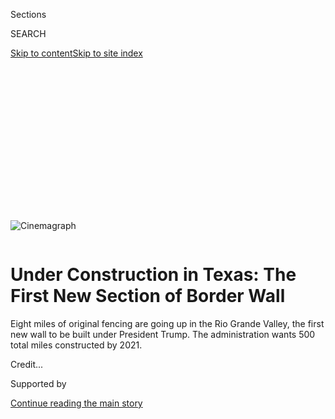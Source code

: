 <div id="app">

<div>

<div>

<div>

<div class="NYTAppHideMasthead css-ikk3s8 e1suatyy0">

<div class="section css-133zg39 e1suatyy2">

<div class="css-eph4ug er09x8g0">

<div class="css-6n7j50">

</div>

<span class="css-1dv1kvn">Sections</span>

<div class="css-10488qs">

<span class="css-1dv1kvn">SEARCH</span>

</div>

[Skip to content](#site-content)[Skip to site
index](#site-index)

</div>

<div class="css-10698na e1huz5gh0">

</div>

</div>

</div>

</div>

<div data-aria-hidden="false">

<div id="site-content" data-role="main">

<div>

<div class="css-1aor85t" style="opacity:0.000000001;z-index:-1;visibility:hidden">

<div class="css-1hqnpie">

<div class="css-epjblv">

<span class="css-17xtcya">[U.S.](/section/us)</span><span class="css-x15j1o">|</span><span class="css-fwqvlz">Under
Construction in Texas: The First New Section of Border
Wall</span>

</div>

<div class="css-k008qs">

<div class="css-1iwv8en">

<span class="css-18z7m18"></span>

<div>

</div>

</div>

<span class="css-1n6z4y">https://nyti.ms/33xrP8m</span>

<div class="css-1705lsu">

<div class="css-4xjgmj">

<div class="css-4skfbu" data-role="toolbar" data-aria-label="Social Media Share buttons, Save button, and Comments Panel with current comment count" data-testid="share-tools">

  - 
  - 
  - 
  - 
    
    <div class="css-6n7j50">
    
    </div>

  - 

</div>

</div>

</div>

</div>

</div>

</div>

<div class="css-11qgg8s">

</div>

<div id="fullBleedHeaderContent">

<div class="css-9fsmc8">

<div class="sizeFull css-1vxzd3j">

<div class="css-m5hpv3" style="width:100%;overflow:hidden">

<div class="css-122y91a">

![Cinemagraph](https://static01.graylady3jvrrxbe.onion/images/2019/11/08/us/08borderwall-01/08borderwall-01-videoSixteenByNine3000.jpg)

</div>

</div>

</div>

</div>

<div class="css-1pumfk">

<div class="css-1vkm6nb ehdk2mb0">

# Under Construction in Texas: The First New Section of Border Wall

</div>

Eight miles of original fencing are going up in the Rio Grande Valley,
the first new wall to be built under President Trump. The administration
wants 500 total miles constructed by
2021.

</div>

<div class="css-nwzfg5 e1gnum310">

<span class="css-1f9pvn2 us"></span><span class="css-cnj6d5 e1z0qqy90" itemprop="copyrightHolder"><span class="css-1ly73wi e1tej78p0">Credit...</span><span><span></span></span></span>

</div>

<div id="sponsor-wrapper" class="css-1hyfx7x">

<div id="sponsor-slug" class="css-19vbshk">

Supported by

</div>

[Continue reading the main
story](#after-sponsor)

<div id="sponsor" class="ad sponsor-wrapper" style="text-align:center;height:100%;display:block">

</div>

<div id="after-sponsor">

</div>

</div>

<div class="css-1wx1auc e1gnum311">

<div class="css-18e8msd">

<div class="css-vp77d3 epjyd6m0">

<div class="css-1baulvz">

By [<span class="css-1baulvz" itemprop="name">Manny
Fernandez</span>](https://www.nytimes3xbfgragh.onion/by/manny-fernandez)
and <span class="css-1baulvz last-byline" itemprop="name">Mitchell
Ferman</span>

Photographs and Video by
<span class="css-1baulvz last-byline" itemprop="name">Alyssa
Schukar</span>

</div>

</div>

  - 
    
    <div class="css-ld3wwf e16638kd2">
    
    Nov. 8,
    2019
    
    </div>

  - 
    
    <div class="css-4xjgmj">
    
    <div class="css-d8bdto" data-role="toolbar" data-aria-label="Social Media Share buttons, Save button, and Comments Panel with current comment count" data-testid="share-tools">
    
      - 
      - 
      - 
      - 
        
        <div class="css-6n7j50">
        
        </div>
    
      - 
    
    </div>
    
    </div>

</div>

</div>

</div>

<div class="section meteredContent css-1r7ky0e" name="articleBody" itemprop="articleBody">

<div class="css-1fanzo5 StoryBodyCompanionColumn">

<div class="css-53u6y8">

DONNA, Texas — Two giant construction cranes tower over harvested sugar
cane fields, topped by a pair of checkered flags flapping in the wind.
At a distance along this flat, rural stretch of the Rio Grande Valley in
South Texas, the two structures standing between the cranes resemble
forlorn drive-in movie screens.

The twin panels of 18-foot-tall steel beams do not look like much — the
only signs indicating it is a construction site warn “Road Closed” and
“No Trespassing” — but they were milestones of a sort.

Nearly three years after President Trump took office, the two steel
squares, newly installed and still incomplete about a mile north of the
Rio Grande, are the first new sections to be built of the wall the
president has promised to construct along the 1,900-mile southwestern
border.

More than two years ago, the United States Army Corps of Engineers began
drilling and taking soil samples along the border, and work has steadily
proceeded in the years since, in California, Arizona and New Mexico. But
the work until now improved and replaced existing barriers. Construction
on the first new section of border wall, where nothing stood previously,
started just south of Donna, Texas, in late October.

</div>

</div>

<div class="css-1fanzo5 StoryBodyCompanionColumn">

<div class="css-53u6y8">

It began months behind schedule. It will cost about $167 million. And
when it is done, this landmark section of the contentious wall project —
a symbol of Mr. Trump’s presidency and a flash point for his critics —
will extend the hard border with Mexico by just eight miles.

There are hundreds more miles to go.

The government has been racing to meet a deadline — the president’s
promise to build approximately 500 miles of border fencing by the end of
2020. According to Customs and Border Protection officials, about $9.8
billion has been set aside in funding from the Department of Defense,
the Department of Homeland Security and a Treasury Department
asset-forfeiture fund.

“We think we can get it close to 500 miles by the end of next year,
depending on certain terrain conditions,” Mr. Trump told reporters in
September as he showed off the steel bollards recently erected near San
Diego, adding, “We’re building it at breakneck speed.”

</div>

</div>

<div class="css-79elbk" data-testid="photoviewer-wrapper">

<div class="css-z3e15g" data-testid="photoviewer-wrapper-hidden">

</div>

<div class="css-1a48zt4 ehw59r15" data-testid="photoviewer-children">

![<span class="css-16f3y1r e13ogyst0" data-aria-hidden="true">Of the 277
river miles in the Rio Grande Valley sector, only 55 miles have a
physical
barrier.</span>](https://static01.graylady3jvrrxbe.onion/images/2019/11/08/us/08borderwall-02alt/merlin_164059584_dd857d26-78db-4fb0-9322-9d0441120300-articleLarge.jpg?quality=75&auto=webp&disable=upscale)

</div>

</div>

<div class="css-79elbk" data-testid="photoviewer-wrapper">

<div class="css-z3e15g" data-testid="photoviewer-wrapper-hidden">

</div>

<div class="css-1a48zt4 ehw59r15" data-testid="photoviewer-children">

<div class="css-1xdhyk6 erfvjey0">

<span class="css-1ly73wi e1tej78p0">Image</span>

<div class="css-zjzyr8">

<div data-testid="lazyimage-container" style="height:257.77777777777777px">

</div>

</div>

</div>

<span class="css-16f3y1r e13ogyst0" data-aria-hidden="true">The steel
squares being erected near Donna, Texas, are the first real pieces of
the Trump border
wall.</span>

</div>

</div>

<div class="css-79elbk" data-testid="photoviewer-wrapper">

<div class="css-z3e15g" data-testid="photoviewer-wrapper-hidden">

</div>

<div class="css-1a48zt4 ehw59r15" data-testid="photoviewer-children">

<div class="css-1xdhyk6 erfvjey0">

<span class="css-1ly73wi e1tej78p0">Image</span>

<div class="css-zjzyr8">

<div data-testid="lazyimage-container" style="height:257.77777777777777px">

</div>

</div>

</div>

<span class="css-16f3y1r e13ogyst0" data-aria-hidden="true">About $9.8
billion has been set aside for roughly 500 miles of border wall
construction.</span>

</div>

</div>

<div class="css-1fanzo5 StoryBodyCompanionColumn">

<div class="css-53u6y8">

Construction of the eight miles of wall in Donna had been scheduled to
begin in February but did not fully get underway until late October. The
project will take months to complete. About 30 miles west of the Donna
site, near a state park, crews have cleared land in preparation for more
new wall construction that, along with three other sites, constitute the
work to be done in Hidalgo County.

Similar preparations are underway across other stretches of the
southwestern border.

All told, about 76 miles of replacement wall have been completed along
the border, federal officials said, meaning that more than 400 miles
must be installed in about 60 weeks to meet the deadline.

Construction executives and those involved in construction of the
previous sections of border fence built during the administration of
George W. Bush said it was a tough deadline to meet, but was indeed
possible.

“I would’ve told you 15 years ago: ‘What are you smoking?’” said Victor
Manjarrez Jr., a former Border Patrol sector chief in El Paso who helped
oversee the erection of the Bush-era border fence in the late 2000s.
“But now, the big difference is it’s not just D.O.D. resources. It’s
contractors now who are working a hell of a lot faster than we ever
could have imagined.”

Mr. Manjarrez said that during the earlier construction, crews completed
“anywhere from a quarter-mile to a third of a mile a day.” Agents
overseeing the current South Texas work have been running on short sleep
and fielding phone calls at all hours of the day, a scenario familiar to
Mr. Manjarrez.

Karl Rove, then a senior presidential adviser, wanted daily updates on
the wall’s progress, Mr. Manjarrez said. Mr. Rove, he said, tallied the
progress not in miles but in feet, in daily updates dubbed the “Wall
Dashboard.”

</div>

</div>

<div class="css-1fanzo5 StoryBodyCompanionColumn">

<div class="css-53u6y8">

America’s southwestern border with Mexico spans four states and nearly
2,000 miles, but it has long been mostly unfenced, with barriers
covering about 650 miles. Some of the controversies that delayed and
complicated efforts by previous presidents to build new fencing continue
to hamper the current project.

Some private landowners along the Rio Grande whose property is needed
for the wall are [fighting the government in
court](https://www.nytimes3xbfgragh.onion/2017/05/07/us/politics/trump-wall-faces-barrier-in-texas.html),
with new lawsuits filed “all the time,” said Ricky Garza, a lawyer with
the Texas Civil Rights Project. Legal challenges by landowners who
objected when the Bush administration tried to build a border wall have
dragged on for over a decade. As of earlier this year, there were more
than 60 Bush-era cases involving landowners still pending, Mr. Garza
said.

Other delays abound. Fisher Sand & Gravel, a North Dakota construction
contractor, challenged the government’s bidding and selection process
for border-wall contracts in court and in a complaint filed with the
Government Accountability Office. The challenges were later dismissed,
but not before setting back
timetables.

</div>

</div>

<div class="css-79elbk" data-testid="photoviewer-wrapper">

<div class="css-z3e15g" data-testid="photoviewer-wrapper-hidden">

</div>

<div class="css-1a48zt4 ehw59r15" data-testid="photoviewer-children">

<div class="css-1xdhyk6 erfvjey0">

<span class="css-1ly73wi e1tej78p0">Image</span>

<div class="css-zjzyr8">

<div data-testid="lazyimage-container" style="height:257.77777777777777px">

</div>

</div>

</div>

<span class="css-16f3y1r e13ogyst0" data-aria-hidden="true">An
encampment in Matamoros, Mexico, which is home to hundreds of migrants
seeking asylum in the United States.</span>

</div>

</div>

<div class="css-1fanzo5 StoryBodyCompanionColumn">

<div class="css-53u6y8">

For all the public debate over the need for a wall — and the protests
and congressional standoffs that accompany it — the actual construction
sites have operated smoothly, with little fanfare.

In South Texas, the work has unfolded in the rural areas of counties
that Hillary Clinton easily won in 2016, often communities dominated by
Mexican-Americans with substantial family and business ties across the
river in Mexico. Some local officials have passed resolutions opposing
the wall, but any public outcry has been muted. Many Hispanic Democrats
in Hidalgo County, where the Donna work is taking place, oppose the
president’s tough policies targeting immigrants but support
border-security measures such as fencing; many have friends and
relatives who are Border Patrol agents.

Donna, a town of nearly 17,000 with a median household income of
$30,000, was where Army soldiers set up a base camp last year during Mr.
Trump’s troop deployment to the border. The mayor, Rick Morales, said he
had no problem with the construction work.

</div>

</div>

<div class="css-1fanzo5 StoryBodyCompanionColumn">

<div class="css-53u6y8">

“I do believe that there has to be some type of barrier,” Mr. Morales
said. “We have a natural barrier, which is the river, but we have a lot
of drug smuggling and human smuggling in this area.”

Other elected officials have been less supportive, questioning whether a
wall is worth the trouble and the money. They discounted promises that
the construction would bring substantial new jobs.

“We have a president that says he got elected on a promise to build a
border wall,” said the top elected official in Hidalgo County, Richard
Cortez, who serves as the county judge and is a Democrat. “Well, I think
that we have to have better reasons to build a border wall than a
campaign promise. I’d rather spend the millions on the drainage problems
we have down
here.”

</div>

</div>

<div class="css-79elbk" data-testid="photoviewer-wrapper">

<div class="css-z3e15g" data-testid="photoviewer-wrapper-hidden">

</div>

<div class="css-1a48zt4 ehw59r15" data-testid="photoviewer-children">

<div class="css-1xdhyk6 erfvjey0">

<span class="css-1ly73wi e1tej78p0">Image</span>

<div class="css-zjzyr8">

<div data-testid="lazyimage-container" style="height:257.77777777777777px">

</div>

</div>

</div>

<span class="css-16f3y1r e13ogyst0" data-aria-hidden="true">A Border
Patrol agent apprehended a migrant hiding near Sullivan City,
Texas.</span>

</div>

</div>

<div class="css-79elbk" data-testid="photoviewer-wrapper">

<div class="css-z3e15g" data-testid="photoviewer-wrapper-hidden">

</div>

<div class="css-1a48zt4 ehw59r15" data-testid="photoviewer-children">

<div class="css-1xdhyk6 erfvjey0">

<span class="css-1ly73wi e1tej78p0">Image</span>

<div class="css-zjzyr8">

<div data-testid="lazyimage-container" style="height:257.77777777777777px">

</div>

</div>

</div>

<span class="css-16f3y1r e13ogyst0" data-aria-hidden="true">Border
Patrol agents said the new wall would ease the pressure in the Rio
Grande Valley Sector, the agency’s busiest border
zone.</span>

</div>

</div>

<div class="css-79elbk" data-testid="photoviewer-wrapper">

<div class="css-z3e15g" data-testid="photoviewer-wrapper-hidden">

</div>

<div class="css-1a48zt4 ehw59r15" data-testid="photoviewer-children">

<div class="css-1xdhyk6 erfvjey0">

<span class="css-1ly73wi e1tej78p0">Image</span>

<div class="css-zjzyr8">

<div data-testid="lazyimage-container" style="height:257.77777777777777px">

</div>

</div>

</div>

<span class="css-16f3y1r e13ogyst0" data-aria-hidden="true">Forty
percent of migrant apprehensions along the southwestern border take
place in the sector.</span>

</div>

</div>

<div class="css-1fanzo5 StoryBodyCompanionColumn">

<div class="css-53u6y8">

On Thursday, Border Patrol agents led reporters on a 15-minute tour of
the construction site outside Donna.

</div>

</div>

<div class="css-1fanzo5 StoryBodyCompanionColumn">

<div class="css-53u6y8">

The site seemed swallowed up by the surrounding farmland. A long stretch
of concrete slab that formed the base of the two steel panels was
stamped “15,000 lbs.” With most of the workers gone for the day, there
was little else to see.

A Texas construction company, SLSCO, was awarded the $167 million
contract for work at the sites in Hidalgo County last year, and is also
contracted with the federal government to do other border-wall projects.

Border Patrol officials said the wall sections under construction in
Hidalgo County would ease the pressure agents face in the Rio Grande
Valley Sector, the agency’s busiest border zone. Forty percent of
migrant apprehensions along the southwestern border take place in the
sector. The new wall will likely help stop or slow illegal border
crossings, agents said, as most migrants and smugglers seek out crossing
points that are unfenced. Only 55 of the sector’s 277 miles of border
have fencing.

“They’re going to the point of least resistance,” said Christian
Alvarez, a supervisory agent in the sector. “You just have more
operational control. When there isn’t a barrier there, we’re trying to
control the flow.”

</div>

</div>

<div>

</div>

</div>

<div>

</div>

<div>

</div>

<div>

</div>

<div>

<div id="bottom-wrapper" class="css-1ede5it">

<div id="bottom-slug" class="css-l9onyx">

Advertisement

</div>

[Continue reading the main
story](#after-bottom)

<div id="bottom" class="ad bottom-wrapper" style="text-align:center;height:100%;display:block;min-height:90px">

</div>

<div id="after-bottom">

</div>

</div>

</div>

</div>

</div>

## Site Index

<div>

</div>

## Site Information Navigation

  - [© <span>2020</span> <span>The New York Times
    Company</span>](https://help.nytimes3xbfgragh.onion/hc/en-us/articles/115014792127-Copyright-notice)

<!-- end list -->

  - [NYTCo](https://www.nytco.com/)
  - [Contact
    Us](https://help.nytimes3xbfgragh.onion/hc/en-us/articles/115015385887-Contact-Us)
  - [Work with us](https://www.nytco.com/careers/)
  - [Advertise](https://nytmediakit.com/)
  - [T Brand Studio](http://www.tbrandstudio.com/)
  - [Your Ad
    Choices](https://www.nytimes3xbfgragh.onion/privacy/cookie-policy#how-do-i-manage-trackers)
  - [Privacy](https://www.nytimes3xbfgragh.onion/privacy)
  - [Terms of
    Service](https://help.nytimes3xbfgragh.onion/hc/en-us/articles/115014893428-Terms-of-service)
  - [Terms of
    Sale](https://help.nytimes3xbfgragh.onion/hc/en-us/articles/115014893968-Terms-of-sale)
  - [Site
    Map](https://spiderbites.nytimes3xbfgragh.onion)
  - [Help](https://help.nytimes3xbfgragh.onion/hc/en-us)
  - [Subscriptions](https://www.nytimes3xbfgragh.onion/subscription?campaignId=37WXW)

</div>

</div>

</div>

</div>
